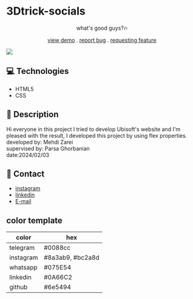 # 3Dtrick-socials
<p align="center"> what's good guys?🔥</p>
<p align="center">
<a href="https://mehdi-zaree.github.io/ubisoft/"target="_blank"> view demo</a> .
<a href="https://github.com/Mehdi-Zaree/newspaper-grid/issues">report bug</a> .
<a href="https://github.com/Mehdi-Zaree/newspaper-grid/issues">requesting feature</a></p>
<img src="https://github.com/Mehdi-Zaree/trick3d-socials/assets/155577064/274e0acb-252d-49d4-832d-76833a905fe0"></img>



</p>

## :computer: Technologies 
- HTML5
- CSS
  
## :page_facing_up: Description
Hi everyone in this project I tried to develop Ubisoft's website and I'm pleased with the result, I developed this project by using flex properties.</br>
developed by: Mehdi Zarei</br>
supervised by: Parsa Ghorbanian</br>
date:2024/02/03
## :iphone: Contact
- [instagram](https://instagram.com/mehdi_zarei-web)
- [linkedin](https://linkedin.com/in/mehdi-zri)
- [E-mail](mahdizarei22019@gmail.com)

## color template

| color     | hex |
| ----------- | ----------- |
| telegram    | #0088cc|
| instagram   | #8a3ab9, #bc2a8d |
| whatsapp    | #075E54 |
| linkedin    | #0A66C2 |
| github      | #6e5494 |
 

